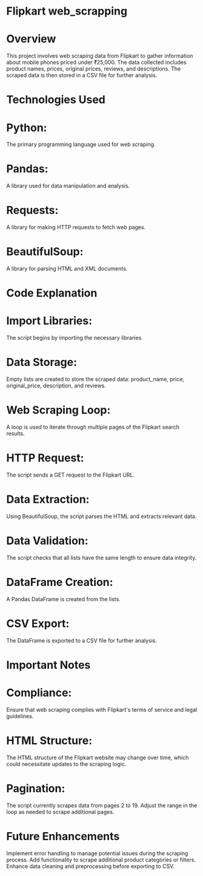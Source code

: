 # Flipkart web_scrapping
# Overview
This project involves web scraping data from Flipkart to gather information about mobile phones priced under ₹25,000. The data collected includes product names, prices, original prices, reviews, and descriptions. The scraped data is then stored in a CSV file for further analysis.

# Technologies Used
# Python: 
The primary programming language used for web scraping.
# Pandas: 
A library used for data manipulation and analysis.
# Requests: 
A library for making HTTP requests to fetch web pages.
# BeautifulSoup: 
A library for parsing HTML and XML documents.

# Code Explanation
# Import Libraries: 
The script begins by importing the necessary libraries.

# Data Storage:
Empty lists are created to store the scraped data: product_name, price, original_price, description, and reviews.
# Web Scraping Loop:
A loop is used to iterate through multiple pages of the Flipkart search results.
# HTTP Request: 
The script sends a GET request to the Flipkart URL.
# Data Extraction: 
Using BeautifulSoup, the script parses the HTML and extracts relevant data.
# Data Validation: 
The script checks that all lists have the same length to ensure data integrity.
# DataFrame Creation: 
A Pandas DataFrame is created from the lists.
# CSV Export: 
The DataFrame is exported to a CSV file for further analysis.
# Important Notes
# Compliance:
Ensure that web scraping complies with Flipkart's terms of service and legal guidelines.
# HTML Structure: 
The HTML structure of the Flipkart website may change over time, which could necessitate updates to the scraping logic.
# Pagination: 
The script currently scrapes data from pages 2 to 19. Adjust the range in the loop as needed to scrape additional pages.
# Future Enhancements
Implement error handling to manage potential issues during the scraping process.
Add functionality to scrape additional product categories or filters.
Enhance data cleaning and preprocessing before exporting to CSV.
